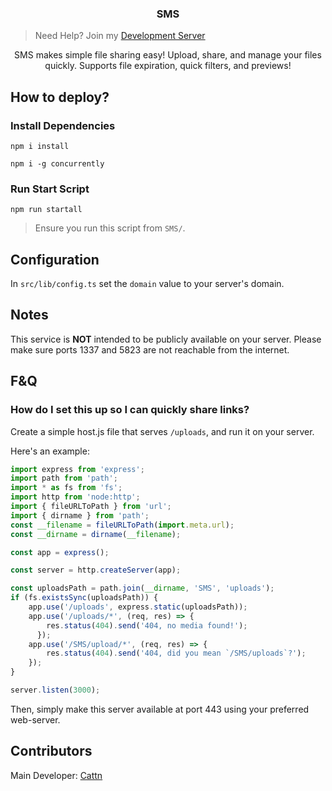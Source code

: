 <h3 align="center">
    <strong>SMS</strong>
</h3>

> Need Help? Join my [Development Server](https://discord.gg/Wxrp73HVj4)

<p align="center">
    SMS makes simple file sharing easy! Upload, share, and manage your files quickly. Supports file expiration, quick filters, and previews!
</p>

## How to deploy?

### Install Dependencies

``npm i install``

``npm i -g concurrently``

### Run Start Script

``npm run startall``
> Ensure you run this script from ``SMS/``.

## Configuration

In ``src/lib/config.ts`` set the ``domain`` value to your server's domain.

## Notes

This service is **NOT** intended to be publicly available on your server. Please make sure ports 1337 and 5823 are not reachable from the internet.

## F&Q

### How do I set this up so I can quickly share links?

Create a simple host.js file that serves ``/uploads``, and run it on your server.

Here's an example:
```js
import express from 'express';
import path from 'path';
import * as fs from 'fs';
import http from 'node:http';
import { fileURLToPath } from 'url';
import { dirname } from 'path';
const __filename = fileURLToPath(import.meta.url);
const __dirname = dirname(__filename);

const app = express();

const server = http.createServer(app);

const uploadsPath = path.join(__dirname, 'SMS', 'uploads');
if (fs.existsSync(uploadsPath)) {
    app.use('/uploads', express.static(uploadsPath));
    app.use('/uploads/*', (req, res) => {
        res.status(404).send('404, no media found!');
      });
    app.use('/SMS/upload/*', (req, res) => {
        res.status(404).send('404, did you mean `/SMS/uploads`?');
    });
}

server.listen(3000);
```

Then, simply make this server available at port 443 using your preferred web-server.

## Contributors

Main Developer: [Cattn](https://github.com/Cattn/)